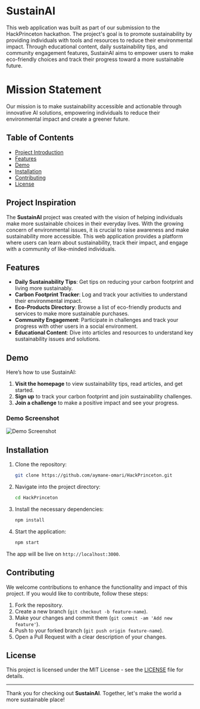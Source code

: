 # SustainAI

This web application was built as part of our submission to the HackPrinceton hackathon. The project's goal is to promote sustainability by providing individuals with tools and resources to reduce their environmental impact. Through educational content, daily sustainability tips, and community engagement features, SustainAI aims to empower users to make eco-friendly choices and track their progress toward a more sustainable future.

# Mission Statement

Our mission is to make sustainability accessible and actionable through innovative AI solutions, empowering individuals to reduce their environmental impact and create a greener future.

## Table of Contents
- [Project Introduction](#project-introduction)
- [Features](#features)
- [Demo](#demo)
- [Installation](#installation)
- [Contributing](#contributing)
- [License](#license)

## Project Inspiration

The **SustainAI** project was created with the vision of helping individuals make more sustainable choices in their everyday lives. With the growing concern of environmental issues, it is crucial to raise awareness and make sustainability more accessible. This web application provides a platform where users can learn about sustainability, track their impact, and engage with a community of like-minded individuals.


## Features

- **Daily Sustainability Tips**: Get tips on reducing your carbon footprint and living more sustainably.
- **Carbon Footprint Tracker**: Log and track your activities to understand their environmental impact.
- **Eco-Products Directory**: Browse a list of eco-friendly products and services to make more sustainable purchases.
- **Community Engagement**: Participate in challenges and track your progress with other users in a social environment.
- **Educational Content**: Dive into articles and resources to understand key sustainability issues and solutions.

## Demo

Here’s how to use SustainAI:

1. **Visit the homepage** to view sustainability tips, read articles, and get started.
2. **Sign up** to track your carbon footprint and join sustainability challenges.
3. **Join a challenge** to make a positive impact and see your progress.

### Demo Screenshot
![Demo Screenshot](demo-screenshot.png)

## Installation

1. Clone the repository:
    ```bash
    git clone https://github.com/aymane-omari/HackPrinceton.git
    ```
2. Navigate into the project directory:
    ```bash
    cd HackPrinceton
    ```
3. Install the necessary dependencies:
    ```bash
    npm install
    ```
4. Start the application:
    ```bash
    npm start
    ```
The app will be live on `http://localhost:3000`.

## Contributing

We welcome contributions to enhance the functionality and impact of this project. If you would like to contribute, follow these steps:

1. Fork the repository.
2. Create a new branch (`git checkout -b feature-name`).
3. Make your changes and commit them (`git commit -am 'Add new feature'`).
4. Push to your forked branch (`git push origin feature-name`).
5. Open a Pull Request with a clear description of your changes.

## License

This project is licensed under the MIT License - see the [LICENSE](LICENSE) file for details.

---

Thank you for checking out **SustainAI**. Together, let's make the world a more sustainable place!
